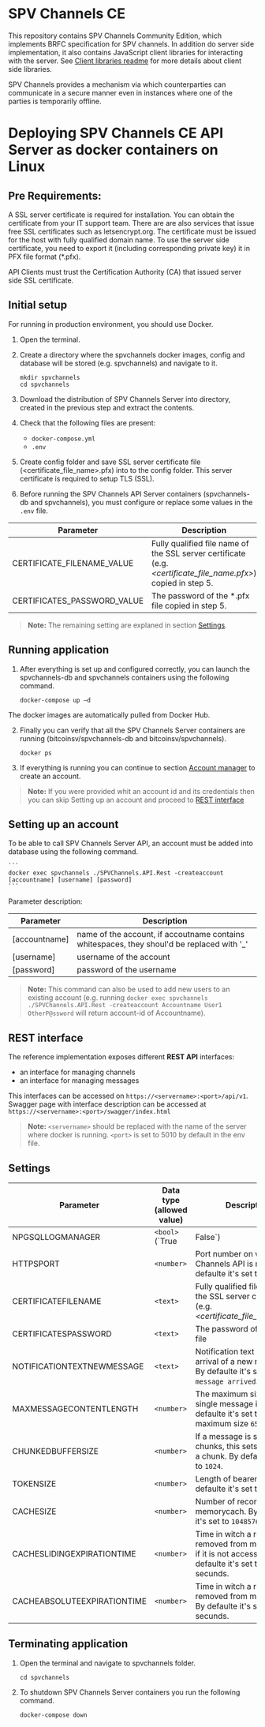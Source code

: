 # SPV Channels CE

This repository contains SPV Channels Community Edition, which implements BRFC specification for SPV channels.
In addition do server side implementation, it also contains JavaScript client libraries for interacting with the server. See [Client libraries readme](client/javascript/readme.md) for more details about client side libraries. 

SPV Channels provides a mechanism via which counterparties can communicate in a secure manner even in instances where one of the parties is temporarily offline.

# Deploying SPV Channels CE API Server as docker containers on Linux

## Pre Requirements:
A SSL server certificate is required for installation. You can obtain the certificate from your IT support team. There are are also services that issue free SSL certificates such as letsencrypt.org.  The certificate must be issued for the host with fully qualified domain name. To use the server side certificate, you need to export it (including corresponding private key) it in PFX file format (*.pfx).

API Clients must trust the Certification Authority (CA) that issued server side SSL certificate.

## Initial setup

For running in production environment, you should use Docker.

1.	Open the terminal.

2. Create a directory where the spvchannels docker images, config and database will be stored (e.g. spvchannels) and navigate to it.

    ```
    mkdir spvchannels
    cd spvchannels
    ```    
   
3. Download the distribution of SPV Channels Server into directory, created in the previous step and extract the contents.

4.	Check that the following files are present:

     - `docker-compose.yml`
     - `.env`
     
5. Create config folder and save SSL server certificate file (<certificate_file_name>.pfx) into to the config folder. This server certificate is required to setup TLS (SSL).

6.	Before running the SPV Channels API Server containers (spvchannels-db and spvchannels), you must configure or replace some values in the `.env` file.

| Parameter | Description |
| --------- | ----------- |
|CERTIFICATE_FILENAME_VALUE|Fully qualified file name of the SSL server certificate (e.g. *<certificate_file_name.pfx>*) copied in step 5.|
|CERTIFICATES_PASSWORD_VALUE|The password of the *.pfx file copied in step 5.|
   > **Note:** The remaining setting are explaned in section [Settings](#Settings).

## Running application
1. After everything is set up and configured correctly, you can launch the spvchannels-db and spvchannels containers using the following command.

    ```
    docker-compose up –d
    ```

The docker images are automatically pulled from Docker Hub. 

2. Finally you can verify that all the SPV Channels Server containers are running (bitcoinsv/spvchannels-db and bitcoinsv/spvchannels).

    ```
    docker ps
    ```
   
3. If everything is running you can continue to section [Account manager](#Account-manager:) to create an account.

> **Note:** If you were provided whit an account id and its credentials then you can skip Setting up an account and proceed to [REST interface](#REST-interface)

## Setting up an account
To be able to call SPV Channels Server API, an account must be added into database using the following command.

    ```
    docker exec spvchannels ./SPVChannels.API.Rest -createaccount [accountname] [username] [password]
    ```

Parameter description:

| Parameter | Description |
| ----------- | ----------- |
| [accountname] | name of the account, if accoutname contains whitespaces, they shoul'd be replaced with '_' |
| [username] | username of the account |
| [password] | password of the username |

   > **Note:** This command can also be used to add new users to an existing account (e.g. running `docker exec spvchannels ./SPVChannels.API.Rest -createaccount Accountname User1 OtherP@ssword` will return account-id of Accountname).

## REST interface

The reference implementation exposes different **REST API** interfaces:

* an interface for managing channels
* an interface for managing messages

This interfaces can be accessed on `https://<servername>:<port>/api/v1`. Swagger page with interface description can be accessed at `https://<servername>:<port>/swagger/index.html`
> **Note:** `<servername>` should be replaced with the name of the server where docker is running. `<port>` is set to 5010 by default in the env file.

## Settings
| Parameter | Data type (allowed value) | Description |
| ----------- | ----------- | ----------- |
| NPGSQLLOGMANAGER | `<bool>` (`True|False`) | Enables additional database logging. Logs are in spvchannels-db container and can be accessed with the command (docker logs spvchannels-db). By defaulte it's set to `False`. |
| HTTPSPORT | `<number>` | Port number on witch SPV Channels API is running. By defaulte it's set to `5010`. |
| CERTIFICATEFILENAME | `<text>` | Fully qualified file name of the SSL server certificate (e.g. *<certificate_file_name.pfx>*) |
| CERTIFICATESPASSWORD | `<text>` | The password of the *.pfx file |
| NOTIFICATIONTEXTNEWMESSAGE | `<text>` | Notification text upon arrival of a new message. By defaulte it's set to `New message arrived`. |
| MAXMESSAGECONTENTLENGTH | `<number>` | The maximum size of any single message in bytes. By defaulte it's set to its maximum size `65536`. |
| CHUNKEDBUFFERSIZE | `<number>` | If a message is send in chunks, this sets the size of a chunk. By defaulte it's set to `1024`. |
| TOKENSIZE | `<number>` | Length of bearer token. By defaulte it's set to `64`. |
| CACHESIZE | `<number>` | Number of records in memorycach. By defaulte it's set to `1048576`. |
| CACHESLIDINGEXPIRATIONTIME | `<number>` | Time in witch a record is removed from memorycach if it is not accessed. By defaulte it's set to `60` secunds. |
| CACHEABSOLUTEEXPIRATIONTIME | `<number>` | Time in witch a record is removed from memorycach. By defaulte it's set to `600` secunds. |

## Terminating application

1. Open the terminal and navigate to spvchannels folder.

    ```
    cd spvchannels
    ```

2. To shutdown SPV Channels Server containers you run the following command.

    ```
    docker-compose down
    ```

